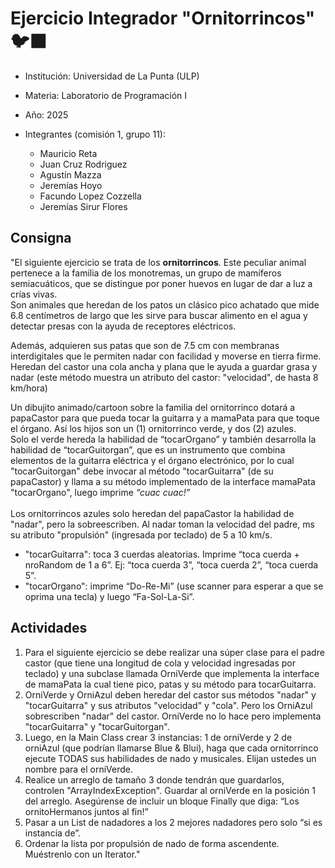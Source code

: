 # Ejercicio Integrador "Ornitorrincos" 🐦‍⬛
- Institución: Universidad de La Punta (ULP)
- Materia: Laboratorio de Programación I
- Año: 2025
- Integrantes (comisión 1, grupo 11):
  
  - Mauricio Reta
  - Juan Cruz Rodriguez
  - Agustín Mazza
  - Jeremías Hoyo
  - Facundo Lopez Cozzella
  - Jeremías Sirur Flores
  

## Consigna
<p>"El siguiente ejercicio se trata de los <b>ornitorrincos</b>. Este peculiar animal pertenece a la familia de los monotremas, un grupo de mamíferos semiacuáticos, que se distingue por poner huevos en lugar de dar a luz a crías vivas.
<BR>Son animales que heredan de los patos un clásico pico achatado que mide 6.8 centímetros de largo que les sirve para buscar alimento en el agua y detectar presas con la ayuda de receptores eléctricos.</BR></p>

<p>Además, adquieren sus patas que son de 7.5 cm con membranas interdigitales que le permiten nadar con facilidad y moverse en tierra firme. 
<BR>Heredan del castor una cola ancha y plana que le ayuda a guardar grasa y nadar (este método muestra un atributo del castor: "velocidad", de hasta 8 km/hora)</BR></p>

<p>Un dibujito animado/cartoon sobre la familia del ornitorrinco dotará a papaCastor para que pueda tocar la guitarra y a mamaPata para que toque el órgano. Así los hijos son un (1) ornitorrinco verde, y dos (2) azules.
<BR>Solo el verde hereda la habilidad de “tocarOrgano” y también desarrolla la habilidad de “tocarGuitorgan”,  que es un instrumento que combina elementos de la guitarra eléctrica y el órgano electrónico, por lo cual "tocarGuitorgan" debe invocar al método "tocarGuitarra" (de su papaCastor) y llama a su método implementado de la interface mamaPata "tocarOrgano", luego imprime <i>“cuac cuac!”</i></BR>
<BR>Los ornitorrincos azules solo heredan del papaCastor la habilidad de "nadar", pero la sobreescriben. Al nadar toman la velocidad del padre, ms su atributo "propulsión" (ingresada por teclado) de 5 a 10 km/s.</BR></p>

- "tocarGuitarra": toca 3 cuerdas aleatorias. Imprime “toca cuerda + nroRandom de 1 a 6”. Ej: “toca cuerda 3”, “toca cuerda 2”, “toca cuerda 5”.
- "tocarOrgano": imprime “Do-Re-Mi” (use scanner para esperar a que se oprima una tecla) y luego “Fa-Sol-La-Si”.

## Actividades
1. Para el siguiente ejercicio se debe realizar una súper clase para el padre castor (que tiene una longitud de cola y velocidad ingresadas por teclado) y una subclase llamada OrniVerde que implementa la interface de mamaPata la cual tiene pico, patas y su método para tocarGuitarra.
2. OrniVerde y OrniAzul deben heredar del castor sus métodos "nadar" y "tocarGuitarra" y sus atributos "velocidad" y "cola". Pero los OrniAzul sobrescriben "nadar" del castor. OrniVerde no lo hace pero implementa "tocarGuitarra" y "tocarGuitorgan".
3. Luego, en la Main Class crear 3 instancias: 1 de orniVerde y 2 de orniAzul (que podrían llamarse Blue & Blui), haga que cada ornitorrinco ejecute TODAS sus habilidades de nado y musicales. Elijan ustedes un nombre para el orniVerde.
4. Realice un arreglo de tamaño 3 donde tendrán que guardarlos, controlen "ArrayIndexException". Guardar al orniVerde en la posición 1 del arreglo. Asegúrense de incluir un bloque Finally que diga: “Los ornitoHermanos juntos al fin!” 
5. Pasar a un List de nadadores a los 2 mejores nadadores pero solo “si es instancia de”.
6. Ordenar la lista por propulsión de nado de forma ascendente. Muéstrenlo con un Iterator."
